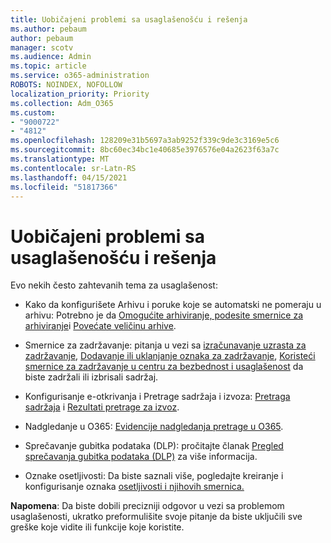 ```yaml
---
title: Uobičajeni problemi sa usaglašenošću i rešenja
ms.author: pebaum
author: pebaum
manager: scotv
ms.audience: Admin
ms.topic: article
ms.service: o365-administration
ROBOTS: NOINDEX, NOFOLLOW
localization_priority: Priority
ms.collection: Adm_O365
ms.custom:
- "9000722"
- "4812"
ms.openlocfilehash: 128209e31b5697a3ab9252f339c9de3c3169e5c6
ms.sourcegitcommit: 8bc60ec34bc1e40685e3976576e04a2623f63a7c
ms.translationtype: MT
ms.contentlocale: sr-Latn-RS
ms.lasthandoff: 04/15/2021
ms.locfileid: "51817366"
---
```

# <a name="compliance-common-issues-and-resolutions"></a>Uobičajeni problemi sa usaglašenošću i rešenja

Evo nekih često zahtevanih tema za usaglašenost:

- Kako da konfigurišete Arhivu i poruke koje se automatski ne pomeraju u arhivu: Potrebno je da [Omogućite arhiviranje, podesite smernice za arhiviranje](https://docs.microsoft.com/microsoft-365/compliance/enable-archive-mailboxes?view=o365-worldwide)i [Povećate veličinu arhive](https://docs.microsoft.com/microsoft-365/compliance/enable-unlimited-archiving?view=o365-worldwide).

- Smernice za zadržavanje: pitanja u vezi sa [izračunavanje uzrasta za zadržavanje](https://docs.microsoft.com/exchange/security-and-compliance/messaging-records-management/retention-age), [Dodavanje ili uklanjanje oznaka za zadržavanje](https://docs.microsoft.com/exchange/security-and-compliance/messaging-records-management/add-or-remove-retention-tags), [Koristeći smernice za zadržavanje u centru za bezbednost i usaglašenost](https://docs.microsoft.com/microsoft-365/compliance/retention-policies?view=o365-worldwide) da biste zadržali ili izbrisali sadržaj.

- Konfigurisanje e-otkrivanja i Pretrage sadržaja i izvoza: [Pretraga sadržaja](https://docs.microsoft.com/microsoft-365/compliance/search-for-content?view=o365-worldwide) i [Rezultati pretrage za izvoz](https://docs.microsoft.com/microsoft-365/compliance/export-search-results?view=o365-worldwide).

- Nadgledanje u O365: [Evidencije nadgledanja pretrage u O365](https://docs.microsoft.com/microsoft-365/compliance/search-the-audit-log-in-security-and-compliance?view=o365-worldwide).

- Sprečavanje gubitka podataka (DLP): pročitajte članak [Pregled sprečavanja gubitka podataka (DLP)](https://docs.microsoft.com/microsoft-365/compliance/data-loss-prevention-policies?view=o365-worldwide) za više informacija.
 
- Oznake osetljivosti: Da biste saznali više, pogledajte kreiranje i konfigurisanje oznaka [osetljivosti i njihovih smernica.](https://docs.microsoft.com/microsoft-365/compliance/create-sensitivity-labels)

**Napomena**: Da biste dobili precizniji odgovor u vezi sa problemom usaglašenosti, ukratko preformulišite svoje pitanje da biste uključili sve greške koje vidite ili funkcije koje koristite.
